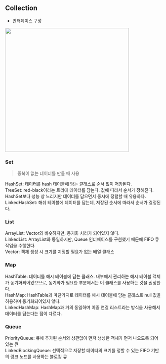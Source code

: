 ## Collection
* 인터페이스 구성  
<img src="https://t1.daumcdn.net/cfile/tistory/12729A214BCFF14DAB" width="400px">

### Set
> 중복이 없는 데이터를 만들 때 사용  

HashSet: 데이터를 hash 테이블에 담는 클래스로 순서 없이 저장된다.  
TreeSet: red-black이라는 트리에 데이터를 담는다. 값에 따라서 순서가 정해진다. HashSet보다 성능 상 느리지만 데이터를 담으면서 동시에 정렬할 때 유용하다.  
LinkedHashSet: 해쉬 테이블에 데이터를 담는데, 저장된 순서에 따라서 순서가 결정된다.  

### List

ArrayList: Vector와 비슷하지만, 동기화 처리가 되어있지 않다.  
LinkedList: ArrayList와 동일하지만, Queue 인터페이스를 구현했기 때문에 FIFO 큐 작업을 수행한다.  
Vector: 객체 생성 시 크기를 지정할 필요가 없는 배열 클래스  


### Map
HashTable: 데이터를 해시 테이블에 담는 클래스. 내부에서 관리하는 해시 테이블 객체가 
동기화되어있으므로, 동기화가 필요한 부분에서는 이 클래스를 사용하는 것을 권장한다.  
HashMap: HashTable과 마찬가지로 데이터를 해시 테이블에 담는 클래스로 null 값을 허용하며 동기화되어있지 않다.  
LinkedHashMap: HashMap과 거의 동일하며 이중 연결 리스트라는 방식을 사용해서 데이터를 담는다는 점이 다르다.  


### Queue
PriorityQueue: 큐에 추가된 순서와 상관없이 먼저 생성한 객체가 먼저 나오도록 되어 있는 큐  
LinkedBlockingQueue: 선택적으로 저장할 데이터의 크기를 정할 수 있는 FIFO 기반의 링크 노드를 사용하는 블로킹 큐
